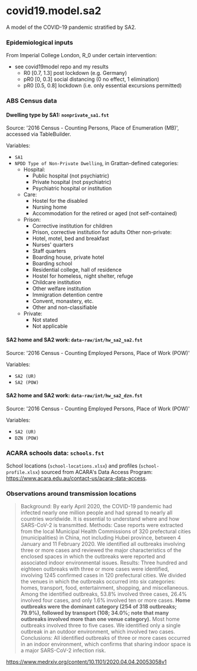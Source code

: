 # covid19.model.sa2

A model of the COVID-19 pandemic stratified by SA2.

### Epidemiological inputs

From Imperial College London, R_0 under certain intervention:

* see covid19model repo and my results
  - R0 [0.7, 1.3] post lockdown (e.g. Germany)
  - pR0 [0, 0.3] social distancing (0 no effect, 1 elimination)
  - pR0 [0.5, 0.8] lockdown (i.e. only essential excursions permitted)





### ABS Census data

#### Dwelling type by SA1: `nonprivate_sa1.fst`

Source: '2016 Census - Counting Persons, Place of Enumeration (MB)',
accessed via TableBuilder.

Variables:

- `SA1`
- `NPDD Type of Non-Private Dwelling`, in Grattan-defined categories:
  - Hospital:
    - Public hospital (not psychiatric)
    - Private hospital (not psychiatric)
    - Psychiatric hospital or institution
  - Care:
    - Hostel for the disabled
    - Nursing home
    - Accommodation for the retired or aged (not self-contained)
  - Prison:
    - Corrective institution for children
    - Prison, corrective institution for adults
  Other non-private:
    - Hotel, motel, bed and breakfast
    - Nurses' quarters
    - Staff quarters
    - Boarding house, private hotel
    - Boarding school
    - Residential college, hall of residence
    - Hostel for homeless, night shelter, refuge
    - Childcare institution 
    - Other welfare institution
    - Immigration detention centre
    - Convent, monastery, etc.
    - Other and non-classifiable
  - Private:
    - Not stated
    - Not applicable



#### SA2 home and SA2 work: `data-raw/int/hw_sa2_sa2.fst`

Source: '2016 Census - Counting Employed Persons, Place of Work (POW)'

Variables:

- `SA2 (UR)`
- `SA2 (POW)`



#### SA2 home and SA2 work: `data-raw/int/hw_sa2_dzn.fst`

Source: '2016 Census - Counting Employed Persons, Place of Work (POW)'

Variables:

- `SA2 (UR)`
- `DZN (POW)`


### ACARA schools data: `schools.fst`

School locations (`school-locations.xlsx`) and profiles (`school-profile.xlsx`)
sourced from ACARA's Data Access Program: https://www.acara.edu.au/contact-us/acara-data-access.


### Observations around transmission locations

> Background: By early April 2020, the COVID-19 pandemic had infected nearly one million people and had spread to nearly all countries worldwide. It is essential to understand where and how SARS-CoV-2 is transmitted. Methods: Case reports were extracted from the local Municipal Health Commissions of 320 prefectural cities (municipalities) in China, not including Hubei province, between 4 January and 11 February 2020. We identified all outbreaks involving three or more cases and reviewed the major characteristics of the enclosed spaces in which the outbreaks were reported and associated indoor environmental issues. Results: Three hundred and eighteen outbreaks with three or more cases were identified, involving 1245 confirmed cases in 120 prefectural cities. We divided the venues in which the outbreaks occurred into six categories: homes, transport, food, entertainment, shopping, and miscellaneous. Among the identified outbreaks, 53.8% involved three cases, 26.4% involved four cases, and only 1.6% involved ten or more cases. **Home outbreaks were the dominant category (254 of 318 outbreaks; 79.9%), followed by transport (108; 34.0%; note that many outbreaks involved more than one venue category).** Most home outbreaks involved three to five cases. We identified only a single outbreak in an outdoor environment, which involved two cases. Conclusions: All identified outbreaks of three or more cases occurred in an indoor environment, which confirms that sharing indoor space is a major SARS-CoV-2 infection risk.

https://www.medrxiv.org/content/10.1101/2020.04.04.20053058v1

